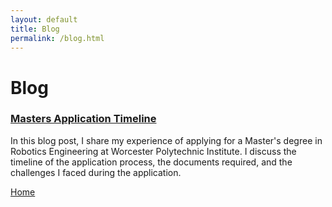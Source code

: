 ```yaml
---
layout: default
title: Blog
permalink: /blog.html
---
```


# Blog

### [Masters Application Timeline](./blog/masters-application-timeline.html)
In this blog post, I share my experience of applying for a Master's degree in Robotics Engineering at Worcester Polytechnic Institute. I discuss the timeline of the application process, the documents required, and the challenges I faced during the application.

[Home](./index.html)